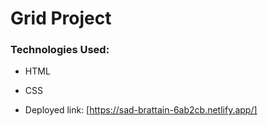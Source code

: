 # Grid Project

### Technologies Used:
* HTML 
* CSS 

* Deployed link: [https://sad-brattain-6ab2cb.netlify.app/]
